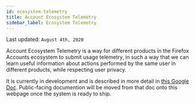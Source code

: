 ```yaml
---
id: ecosystem-telemetry
title: Account Ecosystem Telemetry
sidebar_label: Ecosystem Telemetry
---
```


Last updated: `August 4th, 2020`

Account Ecosystem Telemetry is a way for different products in the Firefox Accounts
ecosystem to submit usage telemetry, in such a way that we can learn useful information
about actions performed by the same user in different products, while respecting user
privacy.

It is currently in development and is described in more detail in
[this Google Doc](https://docs.google.com/document/d/1rR3uJG8sVtow4plYu6M5Jp5e5zOSrLzdkUx8BdO8kOM/).
Public-facing documention will be moved from that doc onto this webpage
once the system is ready to ship.
